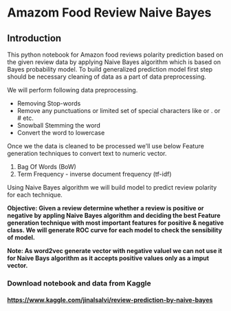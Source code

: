 # Amazom Food Review Naive Bayes
## Introduction   
 This python notebook for Amazon food reviews polarity prediction based on the given review data by applying Naive Bayes algorithm which is based on Bayes probability model. To build generalized prediction model first step should be necessary cleaning of data as a part of data preprocessing.    
        
 We will perform following data preprocessing.    
        
 - Removing Stop-words   
 - Remove any punctuations or limited set of special characters like   or . or # etc.   
 - Snowball Stemming the word    
 - Convert the word to lowercase   
         
 Once we the data is cleaned to be processed we'll use below Feature generation techniques to convert text to numeric vector.   
 1. Bag Of Words (BoW)   
 2. Term Frequency - inverse document frequency (tf-idf)   
        
 Using Naive Bayes algorithm we will build model to predict review polarity for each technique.    
     
 __Objective: Given a review determine whether a review is positive or negative  by appling Naive Bayes algorithm and deciding the best Feature generation technique with most important features for positive & negative class. We will generate ROC curve for each model to check the sensibility of model.__   
        
 __Note: As word2vec generate vector with negative valuel we can not use it for Naive Bays algorithm as it accepts positive values only as a imput vector.__   
    
### Download notebook and data from Kaggle
#### https://www.kaggle.com/jinalsalvi/review-prediction-by-naive-bayes
